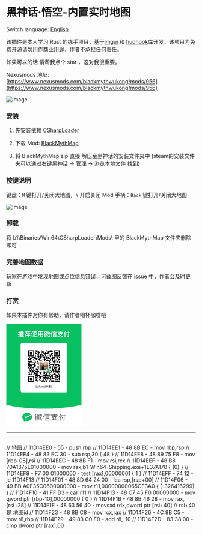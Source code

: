 


# 黑神话·悟空-内置实时地图

Switch language: [English](README.en.md)

该插件是本人学习 Rust 的练手项目，基于[imgui](https://github.com/ocornut/imgui) 和 [hudhook](https://github.com/veeenu/hudhook?from=jaskang)库开发。该项目为免费开源请勿用作商业用途，作者不承担任何责任。

如果可以的话 请帮我点个 star ，这对我很重要。

Nexusmods 地址: [https://www.nexusmods.com/blackmythwukong/mods/956](https://www.nexusmods.com/blackmythwukong/mods/956)

![image](./docs/images/minmap.png)

### 安装

1. 先安装依赖  [CSharpLoader﻿](https://www.nexusmods.com/blackmythwukong/mods/664)

2. 下载 Mod: [BlackMythMap](https://www.nexusmods.com/blackmythwukong/mods/956)
 
3. 将 BlackMythMap.zip 直接 解压至黑神话的安装文件夹中 (steam的安装文件夹可以通过右键黑神话 -> 管理 -> 浏览本地文件 找到)

### 按键说明

键盘：`M` 键打开/关闭大地图，`N` 开启关闭 Mod
手柄：`Back` 键打开/关闭大地图

![image](./docs/images/bigmap.png)

### 卸载

将 b1\Binaries\Win64\CSharpLoader\Mods\ 里的﻿  BlackMythMap 文件夹删除即可


### 完善地图数据

玩家在游戏中发现地图或点位信息错误，可截图反馈在 [issue](https://github.com/jaskang/jas_minimap/issues) 中，作者会及时更新

### 打赏

如果本插件对你有帮助，请作者喝杯咖啡吧

<div align="">
<img src="./docs/images/donate.jpg" alt="打赏" style="width: 200px;" />
</div>



--------------------------------------------------------------------------------------------------------------------------------------------------------------------------------------------------------------------
--------------------------------------------------------------------------------------------------------------------------------------------------------------------------------------------------------------------


// 地图
// 11D14EE0 - 55                    - push rbp
// 11D14EE1 - 48 8B EC              - mov rbp,rsp
// 11D14EE4 - 48 83 EC 30           - sub rsp,30 { 48 }
// 11D14EE8 - 48 89 75 F8           - mov [rbp-08],rsi
// 11D14EEC - 48 8B F1              - mov rsi,rcx
// 11D14EEF - 48 B8 70A1375E01000000 - mov rax,b1-Win64-Shipping.exe+1E37A170 { (0) }
// 11D14EF9 - F7 00 01000000        - test [rax],00000001 { 1 }
// 11D14EFF - 74 12                 - je 11D14F13
// 11D14F01 - 48 8D 64 24 00        - lea rsp,[rsp+00]
// 11D14F06 - 49 BB A0E35C0600000000 - mov r11,00000000065CE3A0 { (-326416299) }
// 11D14F10 - 41 FF D3              - call r11
// 11D14F13 - 48 C7 45 F0 00000000  - mov qword ptr [rbp-10],00000000 { 0 }
// 11D14F1B - 48 8B 46 28           - mov rax,[rsi+28]
// 11D14F1F - 48 63 56 40           - movsxd  rdx,dword ptr [rsi+40] // rsi+40 是 地图id
// 11D14F23 - 48 8B C8              - mov rcx,rax
// 11D14F26 - 4C 8B C5              - mov r8,rbp
// 11D14F29 - 49 83 C0 F0           - add r8,-10
// 11D14F2D - 83 38 00              - cmp dword ptr [rax],00
